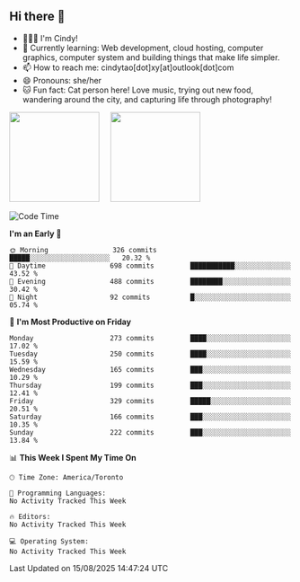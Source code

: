 ## Hi there 👋

<!--
**xinyue296/xinyue296** is a ✨ _special_ ✨ repository because its `README.md` (this file) appears on your GitHub profile.

Here are some ideas to get you started:

- 🔭 I’m currently working on ...
- 🌱 I’m currently learning ...
- 👯 I’m looking to collaborate on ...
- 🤔 I’m looking for help with ...
- 💬 Ask me about ...
- 📫 How to reach me: ...
- 😄 Pronouns: ...
- ⚡ Fun fact: ...
-->
- 👩🏻‍💻 I'm Cindy!
- 🌱 Currently learning: Web development, cloud hosting, computer graphics, computer system and building things that make life simpler.
- 📫 How to reach me: cindytao[dot]xy[at]outlook[dot]com
- 😄 Pronouns: she/her
- 🐱 Fun fact: Cat person here! Love music, trying out new food, wandering around the city, and capturing life through photography!

<!--Github Status: start-->
<div align="left">
  <img height="160em" src="https://github-readme-stats-topaz-two-25.vercel.app/api?username=xinyue296&theme=react&show_icons=true&count_private=true&include_orgs=true&hide=contribs,issues" />
    &nbsp;&nbsp;&nbsp;
  <img height="160em" src="https://github-readme-stats-cindy-taos-projects.vercel.app/api/top-langs/?username=xinyue296&theme=react&count_private=true&include_orgs=true&layout=compact" />
</div>
<!-- Github Status: end-->

<!--START_SECTION:waka-->
![Code Time](http://img.shields.io/badge/Code%20Time-294%20hrs%2036%20mins-blue)

**I'm an Early 🐤** 

```text
🌞 Morning                326 commits         █████░░░░░░░░░░░░░░░░░░░░   20.32 % 
🌆 Daytime                698 commits         ███████████░░░░░░░░░░░░░░   43.52 % 
🌃 Evening                488 commits         ████████░░░░░░░░░░░░░░░░░   30.42 % 
🌙 Night                  92 commits          █░░░░░░░░░░░░░░░░░░░░░░░░   05.74 % 
```
📅 **I'm Most Productive on Friday** 

```text
Monday                   273 commits         ████░░░░░░░░░░░░░░░░░░░░░   17.02 % 
Tuesday                  250 commits         ████░░░░░░░░░░░░░░░░░░░░░   15.59 % 
Wednesday                165 commits         ███░░░░░░░░░░░░░░░░░░░░░░   10.29 % 
Thursday                 199 commits         ███░░░░░░░░░░░░░░░░░░░░░░   12.41 % 
Friday                   329 commits         █████░░░░░░░░░░░░░░░░░░░░   20.51 % 
Saturday                 166 commits         ███░░░░░░░░░░░░░░░░░░░░░░   10.35 % 
Sunday                   222 commits         ███░░░░░░░░░░░░░░░░░░░░░░   13.84 % 
```


📊 **This Week I Spent My Time On** 

```text
🕑︎ Time Zone: America/Toronto

💬 Programming Languages: 
No Activity Tracked This Week

🔥 Editors: 
No Activity Tracked This Week

💻 Operating System: 
No Activity Tracked This Week
```


 Last Updated on 15/08/2025 14:47:24 UTC
<!--END_SECTION:waka-->
